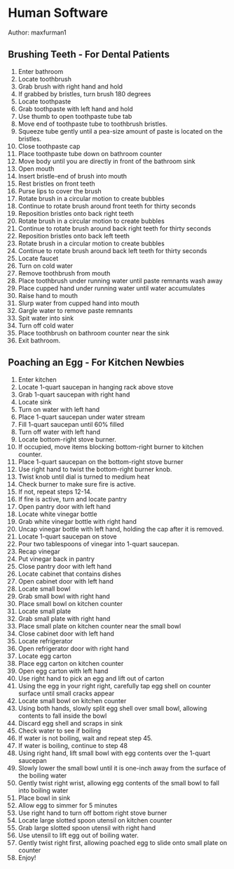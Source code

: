 # Human Software

Author: maxfurman1

## Brushing Teeth - For Dental Patients

1. Enter bathroom
2. Locate toothbrush 
3. Grab brush with right hand and hold
4. If grabbed by bristles, turn brush 180 degrees
5. Locate toothpaste
6. Grab toothpaste with left hand and hold
7. Use thumb to open toothpaste tube tab
8. Move end of toothpaste tube to toothbrush bristles.
9. Squeeze tube gently until a pea-size amount of paste is located on the bristles.
10. Close toothpaste cap
11. Place toothpaste tube down on bathroom counter
12. Move body until you are directly in front of the bathroom sink
13. Open mouth
14. Insert bristle-end of brush into mouth
15. Rest bristles on front teeth
16. Purse lips to cover the brush
17. Rotate brush in a circular motion to create bubbles
18. Continue to rotate brush around front teeth for thirty seconds
19. Reposition bristles onto back right teeth
20. Rotate brush in a circular motion to create bubbles
21. Continue to rotate brush around back right teeth for thirty seconds
22. Reposition bristles onto back left teeth
23. Rotate brush in a circular motion to create bubbles
24. Continue to rotate brush around back left teeth for thirty seconds
25. Locate faucet
26. Turn on cold water
27. Remove toothbrush from mouth
28. Place toothbrush under running water until paste remnants wash away
29. Place cupped hand under running water until water accumulates
30. Raise hand to mouth
31. Slurp water from cupped hand into mouth
32. Gargle water to remove paste remnants
33. Spit water into sink
34. Turn off cold water
35. Place toothbrush on bathroom counter near the sink
36. Exit bathroom.


## Poaching an Egg - For Kitchen Newbies

1. Enter kitchen
2. Locate 1-quart saucepan in hanging rack above stove
3. Grab 1-quart saucepan with right hand
4. Locate sink
5. Turn on water with left hand
6. Place 1-quart saucepan under water stream
7. Fill 1-quart saucepan until 60% filled
8. Turn off water with left hand
9. Locate bottom-right stove burner.
10. If occupied, move items blocking bottom-right burner to kitchen counter.
11. Place 1-quart saucepan on the bottom-right stove burner
12. Use right hand to twist the bottom-right burner knob.
13. Twist knob until dial is turned to medium heat
14. Check burner to make sure fire is active.
15. If not, repeat steps 12-14.
16. If fire is active, turn and locate pantry
17. Open pantry door with left hand
18. Locate white vinegar bottle
19. Grab white vinegar bottle with right hand
20. Uncap vinegar bottle with left hand, holding the cap after it is removed.
21. Locate 1-quart saucepan on stove
22. Pour two tablespoons of vinegar into 1-quart saucepan.
23. Recap vinegar
24. Put vinegar back in pantry
25. Close pantry door with left hand
26. Locate cabinet that contains dishes
27. Open cabinet door with left hand
28. Locate small bowl
29. Grab small bowl with right hand
30. Place small bowl on kitchen counter
31. Locate small plate
32. Grab small plate with right hand
33. Place small plate on kitchen counter near the small bowl
34. Close cabinet door with left hand
35. Locate refrigerator
36. Open refrigerator door with right hand
37. Locate egg carton
38. Place egg carton on kitchen counter
39. Open egg carton with left hand
40. Use right hand to pick an egg and lift out of carton
41. Using the egg in your right right, carefully tap egg shell on counter surface until small cracks appear
42. Locate small bowl on kitchen counter
43. Using both hands, slowly split egg shell over small bowl, allowing contents to fall inside the bowl
44. Discard egg shell and scraps in sink
45. Check water to see if boiling
46. If water is not boiling, wait and repeat step 45.
47. If water is boiling, continue to step 48
48. Using right hand, lift small bowl with egg contents over the 1-quart saucepan
49. Slowly lower the small bowl until it is one-inch away from the surface of the boiling water
50. Gently twist right wrist, allowing egg contents of the small bowl to fall into boiling water
51. Place bowl in sink
52. Allow egg to simmer for 5 minutes
53. Use right hand to turn off bottom right stove burner
54. Locate large slotted spoon utensil on kitchen counter
55. Grab large slotted spoon utensil with right hand
56. Use utensil to lift egg out of boiling water.
57. Gently twist right first, allowing poached egg to slide onto small plate on counter
58. Enjoy!
